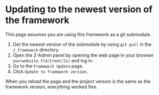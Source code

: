 # Updating to the newest version of the framework
This page assumes you are using this framework as a git submodule .

1. Get the newest version of the submodule by using `git pull` in the `z_framework` directory.
2. Open the Z-Admin panel by opening the web page in your browser `yourwebsite.tld/[root/]z/` and log in.
3. Go to the `Framework Update` page.
4. Click `Update to framework version`.

When you reload the page and the project version is the same as the framework version, everything worked fine.